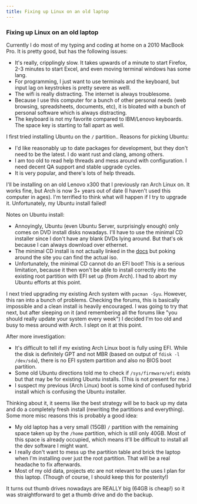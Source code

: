 ```yaml
---
title: Fixing up Linux on an old laptop
---
```


### Fixing up Linux on an old laptop

Currently I do most of my typing and coding at home on a 2010 MacBook Pro. It
is pretty good, but has the following issues:
- It's really, cripplingly slow. It takes upwards of a minute to start Firefox,
  2-3 minutes to start Excel, and even moving terminal windows has some lang.
- For programming, I just want to use terminals and the keyboard, but input lag
  on keystrokes is pretty severe as welll.
- The wifi is really distracting. The internet is always troublesome.
- Because I use this computer for a bunch of other personal needs (web
  browsing, spreadsheets, documents, etc), it is bloated with a bunch of
  personal software which is always distracting.
- The keyboard is not my favorite compared to IBM/Lenovo keyboards. The space
  key is starting to fall apart as well.

I first tried installing Ubuntu on the `/` partition.. Reasons for picking Ubuntu:
- I'd like reasonably up to date packages for development, but they don't need
  to be the latest. I do want rust and clang, among others.
- I am too old to read help threads and mess around with configuration. I need
  decent QA support and stable upgrade cycles.
- It is very popular, and there's lots of help threads.

I'll be installing on an old Lenovo x300 that I previously ran Arch Linux on.
It works fine, but Arch is now 3+ years out of date (I haven't used this
computer in ages). I'm terrified to think what will happen if I try to upgrade
it. Unfortunately, my Ubuntu install failed!

Notes on Ubuntu install:
- Annoyingly, Ubuntu (even Ubuntu Server, surprisingly enough) only comes on
  DVD install disks nowadays. I'll have to use the minimal CD installer since
  I don't have any blank DVDs lying around. But that's ok because I can always
  download over ethernet.
- The minimal CD install is not actually linked in the
  [docs](https://help.ubuntu.com/community/Installation/MinimalCD) but poking
  around the site you can find the actual iso.
- Unfortunately, the minimal CD cannot do an EFI boot! This is a serious
  limitation, because it then won't be able to install correctly into the
  existing root partition with EFI set up (from Arch). I had to abort my Ubuntu
  efforts at this point.

I next tried upgrading my existing Arch system with `pacman -Syu`. However,
this ran into a bunch of problems. Checking the forums, this is basically
impossible and a clean install is heavily encouraged. I was going to try that
next, but after sleeping on it (and remembering all the forums like "you should
really update your system every week") I decided I'm too old and busy to mess
around with Arch. I slept on it at this point.

After more investigation:
- It's difficult to tell if my existing Arch Linux boot is fully using EFI.
  While the disk is definitely GPT and not MBR (based on output of `fdisk -l
  /dev/sda`), there is no EFI system partition and also no BIOS boot partition.
- Some old Ubuntu directions told me to check if `/sys/firmware/efi` exists but
  that may be for existing Ubuntu installs. (This is not present for me.)
- I suspect my previous (Arch Linux) boot is some kind of confused hybrid
  install which is confusing the Ubuntu installer.

Thinking about it, it seems like the best strategy will be to back up my data
and do a completely fresh install (rewriting the partitions and everything).
Some more misc reasons this is probably a good idea:
- My old laptop has a very small (15GB) `/` partition with the remaining space
  taken up by the `/home` partition, which is still only 40GB. Most of this
  space is already occupied, which means it'll be difficult to install all the
  dev software I might want.
- I really don't want to mess up the partition table and brick the laptop when
  I'm installing over just the root partition. That
  will be a real headache to fix afterwards.
- Most of my old data, projects etc are not relevant to the uses I plan for
  this laptop. (Though of course, I should keep this for posterity!)

It turns out thumb drives nowadays are REALLY big (64GB is cheap!) so it was
straightforward to get a thumb drive and do the backup.
